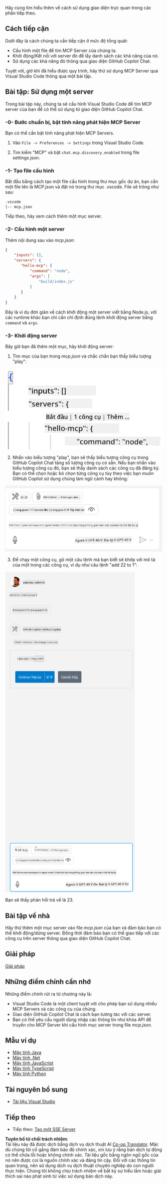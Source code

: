 <!--
CO_OP_TRANSLATOR_METADATA:
{
  "original_hash": "54e9ffc5dba01afcb8880a9949fd1881",
  "translation_date": "2025-07-13T19:32:37+00:00",
  "source_file": "03-GettingStarted/04-vscode/README.md",
  "language_code": "vi"
}
-->
Hãy cùng tìm hiểu thêm về cách sử dụng giao diện trực quan trong các phần tiếp theo.

## Cách tiếp cận

Dưới đây là cách chúng ta cần tiếp cận ở mức độ tổng quát:

- Cấu hình một file để tìm MCP Server của chúng ta.
- Khởi động/Kết nối với server đó để lấy danh sách các khả năng của nó.
- Sử dụng các khả năng đó thông qua giao diện GitHub Copilot Chat.

Tuyệt vời, giờ khi đã hiểu được quy trình, hãy thử sử dụng MCP Server qua Visual Studio Code thông qua một bài tập.

## Bài tập: Sử dụng một server

Trong bài tập này, chúng ta sẽ cấu hình Visual Studio Code để tìm MCP server của bạn để có thể sử dụng từ giao diện GitHub Copilot Chat.

### -0- Bước chuẩn bị, bật tính năng phát hiện MCP Server

Bạn có thể cần bật tính năng phát hiện MCP Servers.

1. Vào `File -> Preferences -> Settings` trong Visual Studio Code.

2. Tìm kiếm "MCP" và bật `chat.mcp.discovery.enabled` trong file settings.json.

### -1- Tạo file cấu hình

Bắt đầu bằng cách tạo một file cấu hình trong thư mục gốc dự án, bạn cần một file tên là MCP.json và đặt nó trong thư mục .vscode. File sẽ trông như sau:

```text
.vscode
|-- mcp.json
```

Tiếp theo, hãy xem cách thêm một mục server.

### -2- Cấu hình một server

Thêm nội dung sau vào *mcp.json*:

```json
{
    "inputs": [],
    "servers": {
       "hello-mcp": {
           "command": "node",
           "args": [
               "build/index.js"
           ]
       }
    }
}
```

Đây là ví dụ đơn giản về cách khởi động một server viết bằng Node.js, với các runtime khác bạn chỉ cần chỉ định đúng lệnh khởi động server bằng `command` và `args`.

### -3- Khởi động server

Bây giờ bạn đã thêm một mục, hãy khởi động server:

1. Tìm mục của bạn trong *mcp.json* và chắc chắn bạn thấy biểu tượng "play":

  ![Khởi động server trong Visual Studio Code](../../../../translated_images/vscode-start-server.8e3c986612e3555de47e5b1e37b2f3020457eeb6a206568570fd74a17e3796ad.vi.png)  

2. Nhấn vào biểu tượng "play", bạn sẽ thấy biểu tượng công cụ trong GitHub Copilot Chat tăng số lượng công cụ có sẵn. Nếu bạn nhấn vào biểu tượng công cụ đó, bạn sẽ thấy danh sách các công cụ đã đăng ký. Bạn có thể chọn hoặc bỏ chọn từng công cụ tùy theo việc bạn muốn GitHub Copilot sử dụng chúng làm ngữ cảnh hay không:

  ![Khởi động server trong Visual Studio Code](../../../../translated_images/vscode-tool.0b3bbea2fb7d8c26ddf573cad15ef654e55302a323267d8ee6bd742fe7df7fed.vi.png)

3. Để chạy một công cụ, gõ một câu lệnh mà bạn biết sẽ khớp với mô tả của một trong các công cụ, ví dụ như câu lệnh "add 22 to 1":

  ![Chạy công cụ từ GitHub Copilot](../../../../translated_images/vscode-agent.d5a0e0b897331060518fe3f13907677ef52b879db98c64d68a38338608f3751e.vi.png)

  Bạn sẽ thấy phản hồi trả về là 23.

## Bài tập về nhà

Hãy thử thêm một mục server vào file *mcp.json* của bạn và đảm bảo bạn có thể khởi động/dừng server. Đồng thời đảm bảo bạn có thể giao tiếp với các công cụ trên server thông qua giao diện GitHub Copilot Chat.

## Giải pháp

[Giải pháp](./solution/README.md)

## Những điểm chính cần nhớ

Những điểm chính rút ra từ chương này là:

- Visual Studio Code là một client tuyệt vời cho phép bạn sử dụng nhiều MCP Servers và các công cụ của chúng.
- Giao diện GitHub Copilot Chat là cách bạn tương tác với các server.
- Bạn có thể yêu cầu người dùng nhập các thông tin như khóa API để truyền cho MCP Server khi cấu hình mục server trong file *mcp.json*.

## Mẫu ví dụ

- [Máy tính Java](../samples/java/calculator/README.md)
- [Máy tính .Net](../../../../03-GettingStarted/samples/csharp)
- [Máy tính JavaScript](../samples/javascript/README.md)
- [Máy tính TypeScript](../samples/typescript/README.md)
- [Máy tính Python](../../../../03-GettingStarted/samples/python)

## Tài nguyên bổ sung

- [Tài liệu Visual Studio](https://code.visualstudio.com/docs/copilot/chat/mcp-servers)

## Tiếp theo

- Tiếp theo: [Tạo một SSE Server](../05-sse-server/README.md)

**Tuyên bố từ chối trách nhiệm**:  
Tài liệu này đã được dịch bằng dịch vụ dịch thuật AI [Co-op Translator](https://github.com/Azure/co-op-translator). Mặc dù chúng tôi cố gắng đảm bảo độ chính xác, xin lưu ý rằng bản dịch tự động có thể chứa lỗi hoặc không chính xác. Tài liệu gốc bằng ngôn ngữ gốc của nó nên được coi là nguồn chính xác và đáng tin cậy. Đối với các thông tin quan trọng, nên sử dụng dịch vụ dịch thuật chuyên nghiệp do con người thực hiện. Chúng tôi không chịu trách nhiệm về bất kỳ sự hiểu lầm hoặc giải thích sai nào phát sinh từ việc sử dụng bản dịch này.